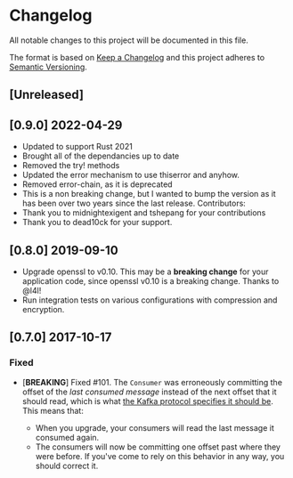 # Changelog

All notable changes to this project will be documented in this file.

The format is based on [Keep a Changelog](http://keepachangelog.com/en/1.0.0/)
and this project adheres to [Semantic Versioning](http://semver.org/spec/v2.0.0.html).

## [Unreleased]

## [0.9.0] 2022-04-29

- Updated to support Rust 2021
- Brought all of the dependancies up to date
- Removed the try! methods
- Updated the error mechanism to use thiserror and anyhow.
- Removed error-chain, as it is deprecated
- This is a non breaking change, but I wanted to bump the version as it has been over two years since the last release.
  Contributors:
- Thank you to midnightexigent and tshepang for your contributions
- Thank you to dead10ck for your support.

## [0.8.0] 2019-09-10

- Upgrade openssl to v0.10. This may be a **breaking change** for your
  application code, since openssl v0.10 is a breaking change. Thanks to @l4l!
- Run integration tests on various configurations with compression and
  encryption.

## [0.7.0] 2017-10-17

### Fixed

- [**BREAKING**] Fixed #101. The `Consumer` was erroneously committing the offset
  of the _last consumed message_ instead of the next offset that it should read,
  which is what [the Kafka protocol specifies it should
  be](https://kafka.apache.org/documentation.html#theconsumer). This means that:

  - When you upgrade, your consumers will read the last message it consumed again.
  - The consumers will now be committing one offset past where they were before.
    If you've come to rely on this behavior in any way, you should correct it.
